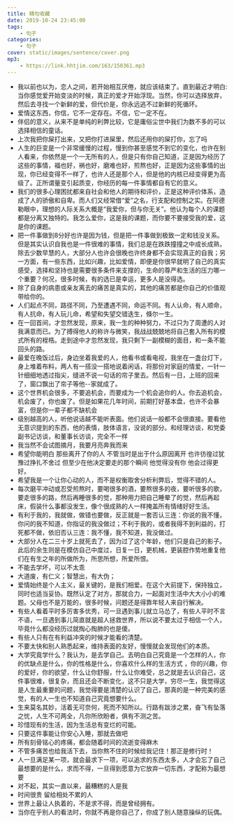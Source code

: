 ```yaml
---
title: 精句收藏
date: 2019-10-24 23:45:00
tags:
	- 句子
categories:
	- 句子
cover: static/images/sentence/cover.png
mp3:
	- https://link.hhtjim.com/163/150361.mp3
---
```




- 我以前也以为，恋人之间，若开始相互厌倦，就应该结束了。直到最近才明白:当你感觉爱开始变淡的时候，真正的爱才开始浮现。当然，你可以选择放弃，然后去寻找一个新鲜的爱，但代价是，你永远逃不过新鲜的死循环。
- 爱情这东西，你信，它不一定存在。不信，它一定不在。
- 伴侣的意义，从来不是单纯的利弊比较，它是庸俗尘世中我们为数不多的可以选择相信的童话。
- 上次我把你屎打出来，又把你打进屎里，然后还用你的屎打你，忘了吗
- 人生的巨变是一个非常缓慢的过程，慢到你甚至感觉不到它的变化，也许在别人看来，你依然是一个一无所有的人，但是只有你自己知道，正是因为经历了这些的事情，福也好，祸也好，磨难也好，煎熬也好，正是因为这些事情的出现，你已经变得不一样了，也许人还是那个人，但是他的内核已经变得更为高级了。正所谓量变引起质变，你经历的每一件事情都自有它的意义。
- 我们的很多心理困扰都来自社会和他人的期待和评价，正是这种评价体系，造成了人的骄傲和自卑。而人们又经常借“爱”之名，行支配和控制之实。在阿德勒眼中，理想的人际关系大概是“我爱你，但与你无关”。他认为每个人的课题都是分离又独特的。我怎么爱你，这是我的课题，而你要不要接受我的爱，这是你的课题。
- 把一件事做到8分好也许是因为钱，但是把一件事做到极致一定和钱没关系。但是其实认识自我也是一件很难的事情，我们总是在跌跌撞撞之中成长成熟，除去少数早慧的人，大部分人也许会很晚也许终身都不会实现真正的自我；另一方面，有一些东西，比如兴趣，比如爱情，即便是你很早就明了自己的真实感受，选择和坚持也是需要很多条件来支撑的，生命的尊严和生活的压力哪一个重要？何况，很多时候，有的选已是幸运，更多人是没得选。
- 除了自身的病患或亲友离去的痛苦是真实的，其他的痛苦都是你自己的价值观带给你的。
- 人们起点不同，路径不同，乃至遭遇不同，命运不同。有人认命，有人顺命，有人抗命，有人玩儿命，希望和失望交错迭生，倏尔一生。
- 在一回首间，才忽然发现，原来，我一生的种种努力，不过只为了周遭的人对我满意而已。为了搏得他人的称许与微笑，我战战兢兢地将自己套入所有的模式所有的桎梏。走到途中才忽然发现，我只剩下一副模糊的面目，和一条不能回头的路。
- 最爱在晚饭过后，身边坐着我爱的人，他看书或看电视，我坐在一盏台灯下，身上堆着布料，两人有一搭没一搭地说着闲话，将那份对家庭的情爱，一针一针细细地透过指尖，缝进不说一句话的帘子里去。然后有一日，上班的回来了，窗口飘出了帘子等他--家就成了。
- 这个世界机会很多，不要追机会，而要成为一个机会追你的人。你去追机会，机会废了，你也废了。但是如果花几年时间，前期打好基本盘，也许不会暴富，但是你一辈子都不缺机会
- 级别越高的人，听他说话越不能听表面。他们说话一般都不会很直接。要看他无意识提到的东西，他的表情，肢体语言，没说的部分。和经理访谈，和党委副书记访谈，和董事长访谈，完全不一样
- 我当然不会试图摘月，我要月亮奔我而来
- 希望你能明白 那些离开了你的人 不管当时是出于什么原因离开 也许彷徨过犹豫过挣扎不舍过 但至少在他决定要走的那个瞬间 他觉得没有你 他会过得更好。
- 希望我是一个让你心动的人，而不是权衡取舍分析利弊后，觉得不错的人。
- 每次磨平冲动或忍受煎熬时，要喝很多的酒，要熬很多的夜，要听很多的歌，要走很多的路，然后再睡很多的觉，那种用力把自己睡晕了的觉，然后再起床，假装什么事都没发生，像个很成熟的人一样掩盖所有情绪好好生活。
- 有利于我的，我就做，做错也要做，反正就是一套否认三连：你说的我不懂，你问的我不知道，你指证的我没做过；不利于我的，或者我得不到利益的，打死都不做，依旧否认三连：我不懂，我不知道，我没做过。
- 大部分人在二三十岁上就死去了，因为过了这个年龄，他们只是自己的影子。此后的余生则是在模仿自己中度过，日复一日，更机械，更装腔作势地重复他们在有生之年的所做所为，所思所想，所爱所恨。
- 不能去学坏，可以不太乖
- 大道废，有仁义；智慧出，有大伪；
-  爱情始终是个人主义，最关键的，是我们相爱。在这个大前提下，保持独立，同时也适当妥协。既然认定了对方，那就合力，一起面对生活中大大小小的难题。父母也不是万能的，很多时候，问题还是得靠年轻人来自行解决。 
- 有些人看着平时多厉害多优秀，可一旦遇到事儿就立马怂了，有些人平时不言不语，一旦遇到事儿简直就是超人拯救世界，所以说不要太过于相信一个人，毕竟什么都没经历过就掏心掏肺的也是傻。
- 有些人只有在有利益冲突的时候才能看的清楚。
- 不要太快和别人熟悉起来，维持表面的友好，慢慢就会发现他们的本质。
- 大学究竟学什么？我认为，是去学自己。去明白自己究竟是一个怎样的人，你的优缺点是什么，你的性格是什么，你喜欢什么样的生活方式 ，你的兴趣，你的爱好，你的欲望，什么让你舒服，什么让你难受，总之就是去认识自己，这件事很难，很复杂，而且还会不断变化，这不只是大学，穷尽一生，我觉得这是人生最重要的问题，我觉得要是清楚的认识了自己，那真的是一种完美的感觉，有的人一生也不知道自己究竟想要什么。
- 生来莫名其妙，活着无可奈何，死而不知所以。行路有跋涉之累，奋飞有坠落之忧，人生不可两全，凡你所欣盼者，俱有不测之苦。
- 珍惜现有的生活，因为生活总有变烂的可能。
- 只要这件事能让你安心入睡，那就去做吧
- 所有刻骨铭心的疼痛，都会随着时间的流逝变得麻木
- 不管多痛苦也给我活下去，当你熬不住的时候给我记住！那正是修行时！
- 人一旦满足某一项，就会最求下一项，可以追求的东西太多，人才会忘了自己最想要的是什么，求而不得，一旦得到愿意为它放弃一切东西，才配称为最想要
- 对不起，其实一直以来，最糟糕的人是我
- 时间很贵 留给相处不累的人
- 世界上最让人执着的，不是求不得，而是曾经拥有。
- 当你在乎别人的看法时，你就不再是你自己了，你成了别人随意操纵的玩偶。